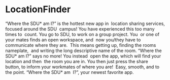 # LocationFinder

“Where the SDU* am I?” is the hottest new app in  location sharing services, focused around the SDU  campus!
You have experienced this too many times to  count. You go to SDU, to work on a group project. 
You  or one of your mates finds an open workspace, and  now you/they have to communicate where they are.  
This means getting up, finding the rooms nameplate,  and writing the long descriptive name of the room.
“Where the SDU* am I?” says no more! You instead  open the app, which will find your location and then  the room you are in. 
You then just press the share  button, to inform your workmates of where you are! 
Easy, smooth, and to the point. “Where the SDU* am  I?”, your newest favorite app.   
